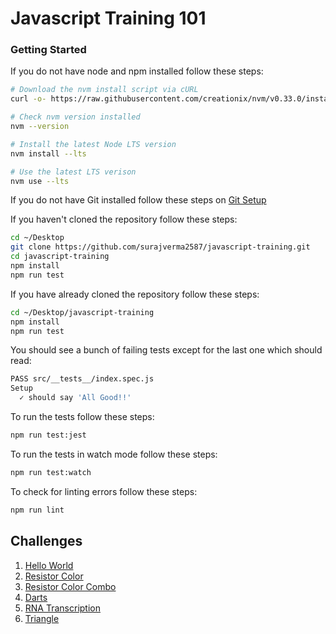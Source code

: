 # Javascript Training 101

### Getting Started

If you do not have node and npm installed follow these steps:

```sh
# Download the nvm install script via cURL
curl -o- https://raw.githubusercontent.com/creationix/nvm/v0.33.0/install.sh | bash

# Check nvm version installed
nvm --version

# Install the latest Node LTS version
nvm install --lts

# Use the latest LTS verison
nvm use --lts
```

If you do not have Git installed follow these steps on [Git Setup](https://www.atlassian.com/git/tutorials/install-git#mac-os-x)

If you haven't cloned the repository follow these steps:

```sh
cd ~/Desktop
git clone https://github.com/surajverma2587/javascript-training.git
cd javascript-training
npm install
npm run test
```

If you have already cloned the repository follow these steps:

```sh
cd ~/Desktop/javascript-training
npm install
npm run test
```

You should see a bunch of failing tests except for the last one which should read:

```sh
PASS src/__tests__/index.spec.js
Setup
  ✓ should say 'All Good!!'
```

To run the tests follow these steps:

```sh
npm run test:jest
```

To run the tests in watch mode follow these steps:

```sh
npm run test:watch
```

To check for linting errors follow these steps:

```sh
npm run lint
```

## Challenges

1.  [Hello World](https://github.com/surajverma2587/javascript-training/blob/master/src/hello-world/README.md)
2.  [Resistor Color](https://github.com/surajverma2587/javascript-training/blob/master/src/resistor-color/README.md)
3.  [Resistor Color Combo](https://github.com/surajverma2587/javascript-training/blob/master/src/resistor-color-combo/README.md)
4.  [Darts](https://github.com/surajverma2587/javascript-training/blob/master/src/darts/README.md)
5.  [RNA Transcription](https://github.com/surajverma2587/javascript-training/blob/master/src/rna-transcription/README.md)
6.  [Triangle](https://github.com/surajverma2587/javascript-training/blob/master/src/triangle/README.md)
